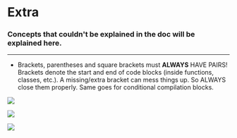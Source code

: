 # Extra

### Concepts that couldn't be explained in the doc will be explained here.

----------

- Brackets, parentheses and square brackets must **ALWAYS** HAVE PAIRS! Brackets denote the start and end of code blocks (inside functions, classes, etc.). A missing/extra bracket can mess things up. So ALWAYS close them properly. Same goes for conditional compilation blocks.

![](https://github.com/runkanrenchu/syntax-guide/blob/master/improper.png)

![](https://github.com/runkanrenchu/syntax-guide/blob/master/what-is-wrong-with-you.png)

![](https://github.com/runkanrenchu/syntax-guide/blob/master/proper.png)
